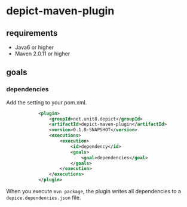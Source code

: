 # depict-maven-plugin

## requirements

- Java6 or higher
- Maven 2.0.11 or higher

## goals

### dependencies

Add the setting to your pom.xml.

```xml
            <plugin>
                <groupId>net.unit8.depict</groupId>
                <artifactId>depict-maven-plugin</artifactId>
                <version>0.1.0-SNAPSHOT</version>
                <executions>
                    <execution>
                        <id>dependency</id>
                        <goals>
                            <goal>dependencies</goal>
                        </goals>
                    </execution>
                </executions>
            </plugin>
```

When you execute `mvn package`, the plugin writes all dependencies to a `depice.dependencies.json` file.
